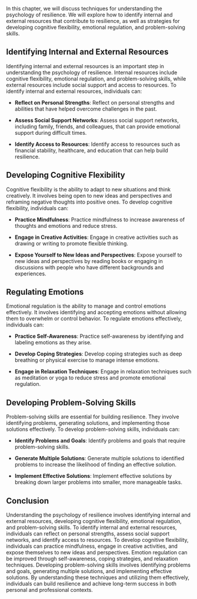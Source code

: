 
In this chapter, we will discuss techniques for understanding the psychology of resilience. We will explore how to identify internal and external resources that contribute to resilience, as well as strategies for developing cognitive flexibility, emotional regulation, and problem-solving skills.

Identifying Internal and External Resources
-------------------------------------------

Identifying internal and external resources is an important step in understanding the psychology of resilience. Internal resources include cognitive flexibility, emotional regulation, and problem-solving skills, while external resources include social support and access to resources. To identify internal and external resources, individuals can:

* **Reflect on Personal Strengths**: Reflect on personal strengths and abilities that have helped overcome challenges in the past.

* **Assess Social Support Networks**: Assess social support networks, including family, friends, and colleagues, that can provide emotional support during difficult times.

* **Identify Access to Resources**: Identify access to resources such as financial stability, healthcare, and education that can help build resilience.

Developing Cognitive Flexibility
--------------------------------

Cognitive flexibility is the ability to adapt to new situations and think creatively. It involves being open to new ideas and perspectives and reframing negative thoughts into positive ones. To develop cognitive flexibility, individuals can:

* **Practice Mindfulness**: Practice mindfulness to increase awareness of thoughts and emotions and reduce stress.

* **Engage in Creative Activities**: Engage in creative activities such as drawing or writing to promote flexible thinking.

* **Expose Yourself to New Ideas and Perspectives**: Expose yourself to new ideas and perspectives by reading books or engaging in discussions with people who have different backgrounds and experiences.

Regulating Emotions
-------------------

Emotional regulation is the ability to manage and control emotions effectively. It involves identifying and accepting emotions without allowing them to overwhelm or control behavior. To regulate emotions effectively, individuals can:

* **Practice Self-Awareness**: Practice self-awareness by identifying and labeling emotions as they arise.

* **Develop Coping Strategies**: Develop coping strategies such as deep breathing or physical exercise to manage intense emotions.

* **Engage in Relaxation Techniques**: Engage in relaxation techniques such as meditation or yoga to reduce stress and promote emotional regulation.

Developing Problem-Solving Skills
---------------------------------

Problem-solving skills are essential for building resilience. They involve identifying problems, generating solutions, and implementing those solutions effectively. To develop problem-solving skills, individuals can:

* **Identify Problems and Goals**: Identify problems and goals that require problem-solving skills.

* **Generate Multiple Solutions**: Generate multiple solutions to identified problems to increase the likelihood of finding an effective solution.

* **Implement Effective Solutions**: Implement effective solutions by breaking down larger problems into smaller, more manageable tasks.

Conclusion
----------

Understanding the psychology of resilience involves identifying internal and external resources, developing cognitive flexibility, emotional regulation, and problem-solving skills. To identify internal and external resources, individuals can reflect on personal strengths, assess social support networks, and identify access to resources. To develop cognitive flexibility, individuals can practice mindfulness, engage in creative activities, and expose themselves to new ideas and perspectives. Emotion regulation can be improved through self-awareness, coping strategies, and relaxation techniques. Developing problem-solving skills involves identifying problems and goals, generating multiple solutions, and implementing effective solutions. By understanding these techniques and utilizing them effectively, individuals can build resilience and achieve long-term success in both personal and professional contexts.
